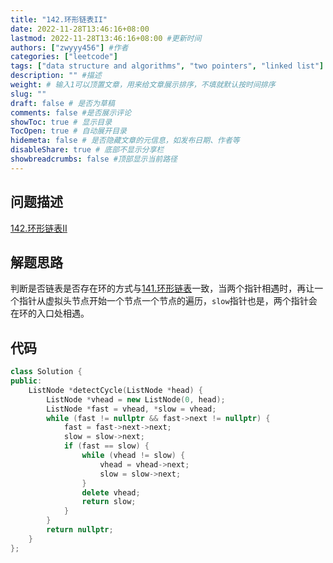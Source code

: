 ```yaml
---
title: "142.环形链表II"
date: 2022-11-28T13:46:16+08:00
lastmod: 2022-11-28T13:46:16+08:00 #更新时间
authors: ["zwyyy456"] #作者
categories: ["leetcode"]
tags: ["data structure and algorithms", "two pointers", "linked list"]
description: "" #描述
weight: # 输入1可以顶置文章，用来给文章展示排序，不填就默认按时间排序
slug: ""
draft: false # 是否为草稿
comments: false #是否展示评论
showToc: true # 显示目录
TocOpen: true # 自动展开目录
hidemeta: false # 是否隐藏文章的元信息，如发布日期、作者等
disableShare: true # 底部不显示分享栏
showbreadcrumbs: false #顶部显示当前路径
---
```

## 问题描述
[142.环形链表II](https://leetcode.cn/problems/linked-list-cycle-ii/)

## 解题思路
判断是否链表是否存在环的方式与[141.环形链表](https://zwyyy456.vercel.app/zh/posts/tech/linked-list-cycle/)一致，当两个指针相遇时，再让一个指针从虚拟头节点开始一个节点一个节点的遍历，`slow`指针也是，两个指针会在环的入口处相遇。

## 代码
```cpp
class Solution {
public:
    ListNode *detectCycle(ListNode *head) {
        ListNode *vhead = new ListNode(0, head);
        ListNode *fast = vhead, *slow = vhead;
        while (fast != nullptr && fast->next != nullptr) {
            fast = fast->next->next;
            slow = slow->next;
            if (fast == slow) {
                while (vhead != slow) {
                    vhead = vhead->next;
                    slow = slow->next;
                }
                delete vhead;
                return slow;
            }
        }
        return nullptr;
    }
};
```
